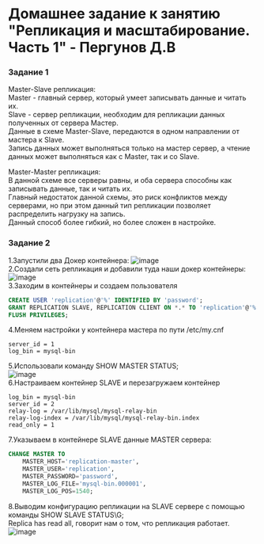 # Домашнее задание к занятию "Репликация и масштабирование. Часть 1" - Пергунов Д.В

### Задание 1
Master-Slave репликация:  
Master - главный сервер, который умеет записывать данные и читать их.  
Slave - сервер репликации, необходим для репликации данных полученных от сервера Мастер.  
Данные в схеме Master-Slave, передаются в одном направлении от мастера к Slave.  
Запись данных может выполняться только на мастер сервер, а чтение данных может выполняться как с Master, так и со Slave.  

Master-Master репликация:  
В данной схеме все серверы равны, и оба сервера способны как записывать данные, так и читать их.  
Главный недостаток данной схемы, это риск конфликтов между серверами, но при этом данный тип репликации позволяет распределить нагрузку на запись.  
Данный способ более гибкий, но более сложен в настройке.  

### Задание 2
1.Запустили два Докер контейнера:
![image](https://github.com/dimindrol/Replicationscaling.P1-pergunov/assets/103885836/8c866b80-eaa2-41f1-9aaa-dfaf23babac6)  
2.Создали сеть репликация и добавили туда наши докер контейнеры:  
![image](https://github.com/dimindrol/Replicationscaling.P1-pergunov/assets/103885836/44b1ce1a-36d1-4da7-b5c8-bbe7724d9be6)  
3.Заходим в контейнеры и создаем пользователя 
```sql
CREATE USER 'replication'@'%' IDENTIFIED BY 'password';
GRANT REPLICATION SLAVE, REPLICATION CLIENT ON *.* TO 'replication'@'%';
FLUSH PRIVILEGES;
```
4.Меняем настройки у контейнера мастера по пути /etc/my.cnf  
```
server_id = 1  
log_bin = mysql-bin
```
5.Использовали команду SHOW MASTER STATUS;  
![image](https://github.com/dimindrol/Replicationscaling.P1-pergunov/assets/103885836/76f1a4e1-ea9f-45f5-8865-03e49c6f2b9c)  
6.Настраиваем контейнер SLAVE и перезагружаем контейнер  
```
log_bin = mysql-bin  
server_id = 2  
relay-log = /var/lib/mysql/mysql-relay-bin  
relay-log-index = /var/lib/mysql/mysql-relay-bin.index  
read_only = 1
```
7.Указываем в контейнере SLAVE данные MASTER сервера:
```sql
CHANGE MASTER TO  
    MASTER_HOST='replication-master',  
    MASTER_USER='replication',  
    MASTER_PASSWORD='password',  
    MASTER_LOG_FILE='mysql-bin.000001',  
    MASTER_LOG_POS=1540;
```
8.Выводим конфигурацию репликации на SLAVE сервере с помощью команды SHOW SLAVE STATUS\G;  
Replica has read all, говорит нам о том, что репликация работает.  
![image](https://github.com/dimindrol/Replicationscaling.P1-pergunov/assets/103885836/12a4d6b4-4d5c-4884-a813-d9d5409424d1)  


